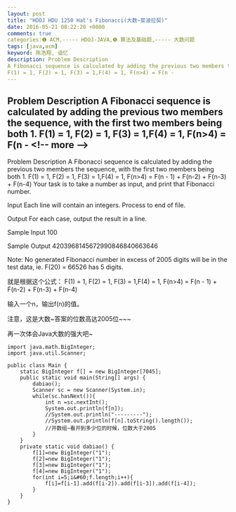 ```yaml
---
layout: post
title: "HDOJ HDU 1250 Hat's Fibonacci(大数~斐波拉契)"
date: 2016-05-21 08:22:20 +0800
comments: true
categories:❶ ACM,----- HDOJ-JAVA,❺ 算法及基础题,----- 大数问题
tags: [java,acm]
keyword: 陈浩翔, 谙忆
description: Problem Description 
A Fibonacci sequence is calculated by adding the previous two members the sequence, with the first two members being both 1. 
F(1) = 1, F(2) = 1, F(3) = 1,F(4) = 1, F(n>4) = F(n - 
---
```



Problem Description 
A Fibonacci sequence is calculated by adding the previous two members the sequence, with the first two members being both 1. 
F(1) = 1, F(2) = 1, F(3) = 1,F(4) = 1, F(n&#62;4) = F(n -
&#60;!-- more --&#62;
----------

Problem Description
A Fibonacci sequence is calculated by adding the previous two members the sequence, with the first two members being both 1.
F(1) = 1, F(2) = 1, F(3) = 1,F(4) = 1, F(n&#62;4) = F(n - 1) + F(n-2) + F(n-3) + F(n-4)
Your task is to take a number as input, and print that Fibonacci number.

 

Input
Each line will contain an integers. Process to end of file.

 

Output
For each case, output the result in a line.
 

Sample Input
100
 

Sample Output
4203968145672990846840663646



Note:
No generated Fibonacci number in excess of 2005 digits will be in the test data, ie. F(20) = 66526 has 5 digits.


就是根据这个公式：
F(1) = 1, F(2) = 1, F(3) = 1,F(4) = 1, F(n&#62;4) = F(n - 1) + F(n-2) + F(n-3) + F(n-4)

输入一个n，输出f(n)的值。

注意，这是大数~答案的位数高达2005位~~~

再一次体会Java大数的强大吧~


```
import java.math.BigInteger;
import java.util.Scanner;

public class Main {
	static BigInteger f[] = new BigInteger[7045];
	public static void main(String[] args) {
		dabiao();
		Scanner sc = new Scanner(System.in);
		while(sc.hasNext()){
			int n =sc.nextInt();
			System.out.println(f[n]);
			//System.out.println("---------");
			//System.out.println(f[n].toString().length());
			//开数组~看开到多少位的时候，位数大于2005
		}
	}
	private static void dabiao() {
		f[1]=new BigInteger("1");
		f[2]=new BigInteger("1");
		f[3]=new BigInteger("1");
		f[4]=new BigInteger("1");
		for(int i=5;i&#60;f.length;i++){
			f[i]=f[i-1].add(f[i-2]).add(f[i-3]).add(f[i-4]);
		}
	}
}

```

